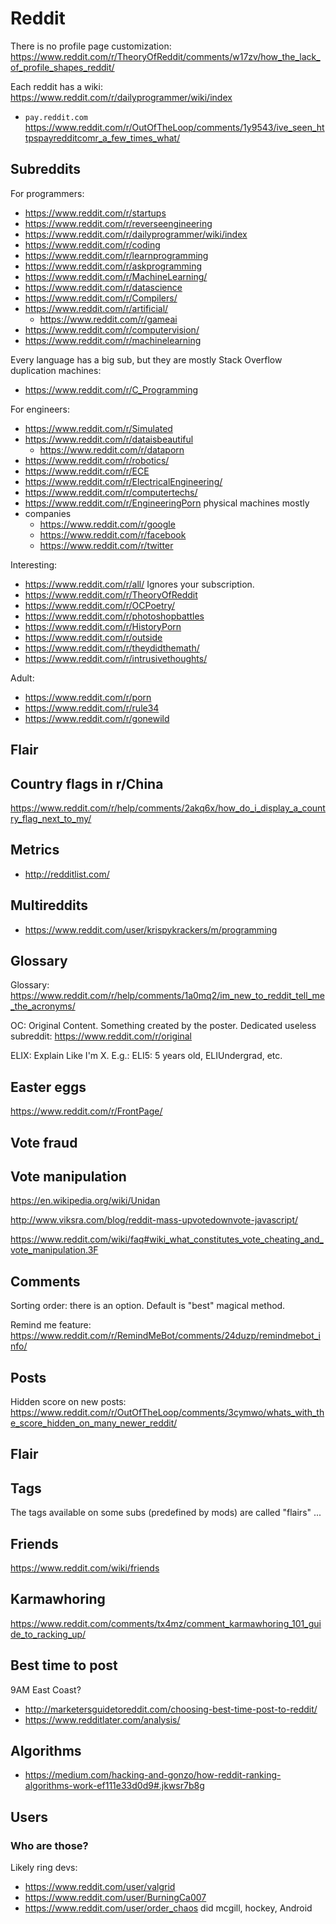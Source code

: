 # Reddit

There is no profile page customization: https://www.reddit.com/r/TheoryOfReddit/comments/w17zv/how_the_lack_of_profile_shapes_reddit/

Each reddit has a wiki: https://www.reddit.com/r/dailyprogrammer/wiki/index

- `pay.reddit.com` <https://www.reddit.com/r/OutOfTheLoop/comments/1y9543/ive_seen_httpspayredditcomr_a_few_times_what/>

## Subreddits

For programmers:

- https://www.reddit.com/r/startups
- https://www.reddit.com/r/reverseengineering
- https://www.reddit.com/r/dailyprogrammer/wiki/index
- https://www.reddit.com/r/coding
- https://www.reddit.com/r/learnprogramming
- https://www.reddit.com/r/askprogramming
- https://www.reddit.com/r/MachineLearning/
- https://www.reddit.com/r/datascience
- https://www.reddit.com/r/Compilers/
- https://www.reddit.com/r/artificial/
    - https://www.reddit.com/r/gameai
- https://www.reddit.com/r/computervision/
- https://www.reddit.com/r/machinelearning

Every language has a big sub, but they are mostly Stack Overflow duplication machines:

- https://www.reddit.com/r/C_Programming

For engineers:

-   https://www.reddit.com/r/Simulated
-   https://www.reddit.com/r/dataisbeautiful
      - https://www.reddit.com/r/dataporn
-   https://www.reddit.com/r/robotics/
-   https://www.reddit.com/r/ECE
-   https://www.reddit.com/r/ElectricalEngineering/
-   https://www.reddit.com/r/computertechs/
-   https://www.reddit.com/r/EngineeringPorn physical machines mostly
-   companies
    - https://www.reddit.com/r/google
    - https://www.reddit.com/r/facebook
    - https://www.reddit.com/r/twitter

Interesting:

- https://www.reddit.com/r/all/ Ignores your subscription.
- https://www.reddit.com/r/TheoryOfReddit
- https://www.reddit.com/r/OCPoetry/
- https://www.reddit.com/r/photoshopbattles
- https://www.reddit.com/r/HistoryPorn
- https://www.reddit.com/r/outside
- https://www.reddit.com/r/theydidthemath/
- https://www.reddit.com/r/intrusivethoughts/

Adult:

- https://www.reddit.com/r/porn
- https://www.reddit.com/r/rule34
- https://www.reddit.com/r/gonewild

## Flair

## Country flags in r/China

https://www.reddit.com/r/help/comments/2akq6x/how_do_i_display_a_country_flag_next_to_my/

## Metrics

- <http://redditlist.com/>

## Multireddits

- https://www.reddit.com/user/krispykrackers/m/programming

## Glossary

Glossary: https://www.reddit.com/r/help/comments/1a0mq2/im_new_to_reddit_tell_me_the_acronyms/

OC: Original Content. Something created by the poster. Dedicated useless subreddit: https://www.reddit.com/r/original

ELIX: Explain Like I'm X. E.g.: ELI5: 5 years old, ELIUndergrad, etc.

## Easter eggs

https://www.reddit.com/r/FrontPage/

## Vote fraud

## Vote manipulation

https://en.wikipedia.org/wiki/Unidan

http://www.viksra.com/blog/reddit-mass-upvotedownvote-javascript/

https://www.reddit.com/wiki/faq#wiki_what_constitutes_vote_cheating_and_vote_manipulation.3F

## Comments

Sorting order: there is an option. Default is "best" magical method.

Remind me feature: https://www.reddit.com/r/RemindMeBot/comments/24duzp/remindmebot_info/

## Posts

Hidden score on new posts: https://www.reddit.com/r/OutOfTheLoop/comments/3cymwo/whats_with_the_score_hidden_on_many_newer_reddit/

## Flair

## Tags

The tags available on some subs (predefined by mods) are called "flairs" ...

## Friends

<https://www.reddit.com/wiki/friends>

## Karmawhoring

https://www.reddit.com/comments/tx4mz/comment_karmawhoring_101_guide_to_racking_up/

## Best time to post

9AM East Coast?

- http://marketersguidetoreddit.com/choosing-best-time-post-to-reddit/
- https://www.redditlater.com/analysis/

## Algorithms

- https://medium.com/hacking-and-gonzo/how-reddit-ranking-algorithms-work-ef111e33d0d9#.jkwsr7b8g

## Users

### Who are those?

Likely ring devs:

- <https://www.reddit.com/user/valgrid>
- <https://www.reddit.com/user/BurningCa007>
- <https://www.reddit.com/user/order_chaos> did mcgill, hockey, Android
